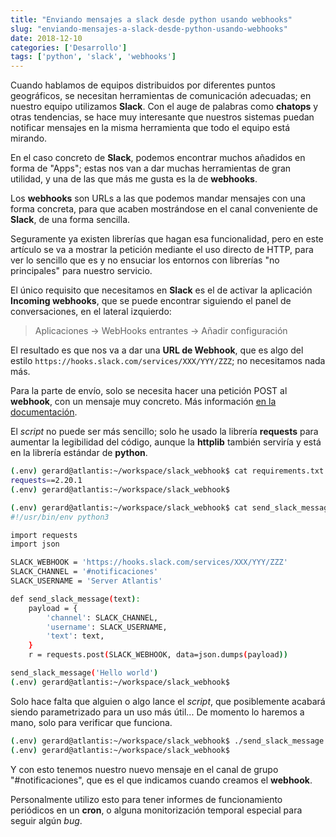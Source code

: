```yaml
---
title: "Enviando mensajes a slack desde python usando webhooks"
slug: "enviando-mensajes-a-slack-desde-python-usando-webhooks"
date: 2018-12-10
categories: ['Desarrollo']
tags: ['python', 'slack', 'webhooks']
---
```


Cuando hablamos de equipos distribuidos por diferentes puntos geográficos, se necesitan herramientas de comunicación adecuadas; en nuestro equipo utilizamos **Slack**. Con el auge de palabras como **chatops** y otras tendencias, se hace muy interesante que nuestros sistemas puedan notificar mensajes en la misma herramienta que todo el equipo está mirando.<!--more-->

En el caso concreto de **Slack**, podemos encontrar muchos añadidos en forma de "Apps"; estas nos van a dar muchas herramientas de gran utilidad, y una de las que más me gusta es la de **webhooks**.

Los **webhooks** son URLs a las que podemos mandar mensajes con una forma concreta, para que acaben mostrándose en el canal conveniente de **Slack**, de una forma sencilla.

Seguramente ya existen librerías que hagan esa funcionalidad, pero en este artículo se va a mostrar la petición mediante el uso directo de HTTP, para ver lo sencillo que es y no ensuciar los entornos con librerías "no principales" para nuestro servicio.

El único requisito que necesitamos en **Slack** es el de activar la aplicación **Incoming webhooks**, que se puede encontrar siguiendo el panel de conversaciones, en el lateral izquierdo:

> Aplicaciones -> WebHooks entrantes -> Añadir configuración

El resultado es que nos va a dar una **URL de Webhook**, que es algo del estilo `https://hooks.slack.com/services/XXX/YYY/ZZZ`; no necesitamos nada más.

Para la parte de envío, solo se necesita hacer una petición POST al **webhook**, con un mensaje muy concreto. Más información [en la documentación](https://api.slack.com/incoming-webhooks).

El *script* no puede ser más sencillo; solo he usado la librería **requests** para aumentar la legibilidad del código, aunque la **httplib** también serviría y está en la librería estándar de **python**.

```bash
(.env) gerard@atlantis:~/workspace/slack_webhook$ cat requirements.txt
requests==2.20.1
(.env) gerard@atlantis:~/workspace/slack_webhook$
```

```bash
(.env) gerard@atlantis:~/workspace/slack_webhook$ cat send_slack_message.py
#!/usr/bin/env python3

import requests
import json

SLACK_WEBHOOK = 'https://hooks.slack.com/services/XXX/YYY/ZZZ'
SLACK_CHANNEL = '#notificaciones'
SLACK_USERNAME = 'Server Atlantis'

def send_slack_message(text):
    payload = {
        'channel': SLACK_CHANNEL,
        'username': SLACK_USERNAME,
        'text': text,
    }
    r = requests.post(SLACK_WEBHOOK, data=json.dumps(payload))

send_slack_message('Hello world')
(.env) gerard@atlantis:~/workspace/slack_webhook$
```

Solo hace falta que alguien o algo lance el *script*, que posiblemente acabará siendo parametrizado para un uso más útil... De momento lo haremos a mano, solo para verificar que funciona.

```bash
(.env) gerard@atlantis:~/workspace/slack_webhook$ ./send_slack_message.py
(.env) gerard@atlantis:~/workspace/slack_webhook$
```

Y con esto tenemos nuestro nuevo mensaje en el canal de grupo "#notificaciones", que es el que indicamos cuando creamos el **webhook**.

Personalmente utilizo esto para tener informes de funcionamiento periódicos en un **cron**, o alguna monitorización temporal especial para seguir algún *bug*.
